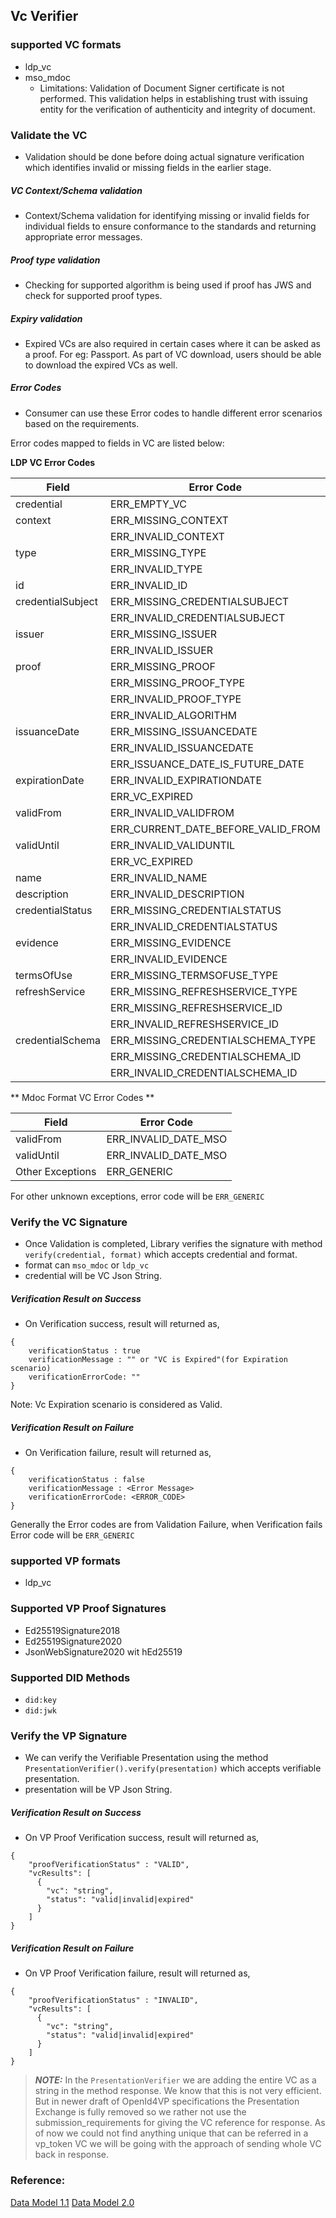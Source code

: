 ## **Vc Verifier**

### supported VC formats

- ldp_vc
- mso_mdoc 
  - Limitations: Validation of Document Signer certificate is not performed. This validation helps in establishing trust with issuing entity for the verification of authenticity and integrity of document.

### Validate the VC
- Validation should be done before doing actual signature verification which identifies invalid or missing fields in the earlier stage.
##### VC Context/Schema validation
- Context/Schema validation for identifying missing or invalid fields for individual fields to ensure conformance to the standards and returning appropriate error messages.
##### Proof type validation
- Checking for supported algorithm is being used if proof has JWS and check for supported proof types.
##### Expiry validation
- Expired VCs are also required in certain cases where it can be asked as a proof. For eg: Passport. As part of VC download, users should be able to download the expired VCs as well.

##### Error Codes
- Consumer can use these Error codes to handle different error scenarios based on the requirements.

Error codes mapped to fields in VC are listed below:

**LDP VC Error Codes**

| Field                     | Error Code                                  |
|---------------------------|---------------------------------------------|
| credential                | ERR_EMPTY_VC                                |
| context                   | ERR_MISSING_CONTEXT                         |
|                           | ERR_INVALID_CONTEXT                         |
| type                      | ERR_MISSING_TYPE                            |
|                           | ERR_INVALID_TYPE                            |
| id                        | ERR_INVALID_ID                              |
| credentialSubject         | ERR_MISSING_CREDENTIALSUBJECT              |
|                           | ERR_INVALID_CREDENTIALSUBJECT              |
| issuer                    | ERR_MISSING_ISSUER                         |
|                           | ERR_INVALID_ISSUER                         |
| proof                     | ERR_MISSING_PROOF                           |
|                           | ERR_MISSING_PROOF_TYPE                      |
|                           | ERR_INVALID_PROOF_TYPE                      |
|                           | ERR_INVALID_ALGORITHM                       |
| issuanceDate              | ERR_MISSING_ISSUANCEDATE                   |
|                           | ERR_INVALID_ISSUANCEDATE                   |
|                           | ERR_ISSUANCE_DATE_IS_FUTURE_DATE           |
| expirationDate            | ERR_INVALID_EXPIRATIONDATE                  |
|                           | ERR_VC_EXPIRED                             |
| validFrom                 | ERR_INVALID_VALIDFROM                       |
|                           | ERR_CURRENT_DATE_BEFORE_VALID_FROM    |
| validUntil                | ERR_INVALID_VALIDUNTIL                      |
|                           | ERR_VC_EXPIRED                             |
| name                      | ERR_INVALID_NAME                            |
| description               | ERR_INVALID_DESCRIPTION                     |
| credentialStatus          | ERR_MISSING_CREDENTIALSTATUS                |
|                           | ERR_INVALID_CREDENTIALSTATUS                |
| evidence                  | ERR_MISSING_EVIDENCE                       |
|                           | ERR_INVALID_EVIDENCE                       |
| termsOfUse                | ERR_MISSING_TERMSOFUSE_TYPE                |
| refreshService            | ERR_MISSING_REFRESHSERVICE_TYPE            |
|                           | ERR_MISSING_REFRESHSERVICE_ID              |
|                           | ERR_INVALID_REFRESHSERVICE_ID              |
| credentialSchema          | ERR_MISSING_CREDENTIALSCHEMA_TYPE          |
|                           | ERR_MISSING_CREDENTIALSCHEMA_ID            |
|                           | ERR_INVALID_CREDENTIALSCHEMA_ID            |


** Mdoc Format VC Error Codes **

| Field            | Error Code           |
|------------------|----------------------|
| validFrom        | ERR_INVALID_DATE_MSO |
| validUntil       | ERR_INVALID_DATE_MSO  |
| Other Exceptions | ERR_GENERIC     |

For other unknown  exceptions, error code will be `ERR_GENERIC`

### Verify the VC Signature
-  Once Validation is completed, Library verifies the signature with method `verify(credential, format)` which accepts credential and format.
- format can `mso_mdoc` or `ldp_vc`
- credential will be VC Json String.

##### Verification Result on Success
- On Verification success, result will returned as,
```
{
    verificationStatus : true
    verificationMessage : "" or "VC is Expired"(for Expiration scenario)
    verificationErrorCode: ""
}
```

Note: Vc Expiration scenario is considered as Valid.

##### Verification Result on Failure
- On Verification failure, result will returned as,
```
{
    verificationStatus : false
    verificationMessage : <Error Message>
    verificationErrorCode: <ERROR_CODE>
}
```
Generally the Error codes are from Validation Failure, when Verification fails Error code will be `ERR_GENERIC`

### supported VP formats

- ldp_vc

### Supported VP Proof Signatures

- Ed25519Signature2018
- Ed25519Signature2020
- JsonWebSignature2020 wit hEd25519

### Supported DID Methods

- `did:key`
- `did:jwk`

### Verify the VP Signature
-  We can verify the Verifiable Presentation using the method `PresentationVerifier().verify(presentation)` which accepts verifiable presentation.
- presentation will be VP Json String.

##### Verification Result on Success
- On VP Proof Verification success, result will returned as,
```
{
    "proofVerificationStatus" : "VALID",
    "vcResults": [
      {
        "vc": "string",
        "status": "valid|invalid|expired"
      }
    ]
}
```

##### Verification Result on Failure
- On VP Proof Verification failure, result will returned as,
```
{
    "proofVerificationStatus" : "INVALID",
    "vcResults": [
      {
        "vc": "string",
        "status": "valid|invalid|expired"
      }
    ]
}
```

> **_NOTE:_** In the `PresentationVerifier` we are adding the entire VC as a string in the method response. We know that this is not very efficient. But in newer draft of OpenId4VP specifications the Presentation Exchange is fully removed so we rather not use the submission_requirements for giving the VC reference for response. As of now we could not find anything unique that can be referred in a vp_token VC we will be going with the approach of sending whole VC back in response.

### Reference:
[Data Model 1.1](https://www.w3.org/TR/vc-data-model-1.1/)
[Data Model 2.0](https://www.w3.org/TR/vc-data-model-2.0/)